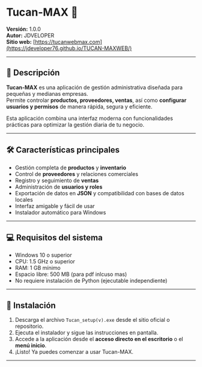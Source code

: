 # Tucan-MAX 🦜

**Versión:** 1.0.0  
**Autor:** JDVELOPER  
**Sitio web:** [https://tucanwebmax.com](https://jdeveloper76.github.io/TUCAN-MAXWEB/)  

---

## 📌 Descripción

**Tucan-MAX** es una aplicación de gestión administrativa diseñada para pequeñas y medianas empresas.  
Permite controlar **productos, proveedores, ventas**, así como **configurar usuarios y permisos** de manera rápida, segura y eficiente.  

Esta aplicación combina una interfaz moderna con funcionalidades prácticas para optimizar la gestión diaria de tu negocio.

---

## 🛠️ Características principales

- Gestión completa de **productos** y **inventario**  
- Control de **proveedores** y relaciones comerciales  
- Registro y seguimiento de **ventas**  
- Administración de **usuarios y roles**  
- Exportación de datos en **JSON** y compatibilidad con bases de datos locales  
- Interfaz amigable y fácil de usar  
- Instalador automático para Windows  

---

## 💻 Requisitos del sistema

- Windows 10 o superior  
- CPU: 1.5 GHz o superior  
- RAM: 1 GB mínimo  
- Espacio libre: 500 MB  (para pdf inlcuso mas)
- No requiere instalación de Python (ejecutable independiente)  

---

## 🚀 Instalación

1. Descarga el archivo `Tucan_setup(v).exe` desde el sitio oficial o repositorio.  
2. Ejecuta el instalador y sigue las instrucciones en pantalla.  
3. Accede a la aplicación desde el **acceso directo en el escritorio** o el **menú inicio**.  
4. ¡Listo! Ya puedes comenzar a usar Tucan-MAX.

---



